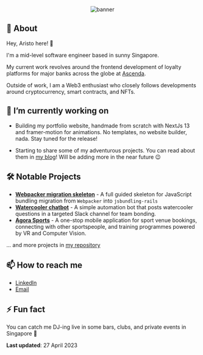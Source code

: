 <p align="center">
    <img
      alt="banner"
      src=https://cdn.hashnode.com/res/hashnode/image/upload/v1680416753088/BXvTFvbI4.png?w=1000&h=250&fit=crop&crop=entropy&auto=compress,format&format=webp"
    />
</p>

## 💬 About

Hey, Aristo here! 👋

I'm a mid-level software engineer based in sunny Singapore.

My current work revolves around the frontend development of loyalty platforms for major banks across the globe at [Ascenda](https://www.ascendaloyalty.com/).

Outside of work, I am a Web3 enthusiast who closely follows developments around cryptocurrency, smart contracts, and NFTs.

## 🔭 I’m currently working on

- Building my portfolio website, handmade from scratch with NextJs 13 and framer-motion for animations. No templates, no website builder, nada. Stay tuned for the release!

- Starting to share some of my adventurous projects. You can read about them in [my blog](https://aristo.hashnode.dev/)! Will be adding more in the near future 😉

## 🛠️ Notable Projects

- [**Webpacker migration skeleton**](https://aristo.hashnode.dev/webpacker-to-jsbundling-rails-migration) - A full guided skeleton for JavaScript bundling migration from `Webpacker` into `jsbundling-rails`
- [**Watercooler chatbot**](https://aristo.hashnode.dev/homemade-watercooler-chat-bot) - A simple automation bot that posts watercooler questions in a targeted Slack channel for team bonding.
- [**Agora Sports**](https://capstone2021.sutd.edu.sg/projects/agora-sports) - A one-stop mobile application for sport venue bookings, connecting with other sportspeople, and training programmes powered by VR and Computer Vision.

... and more projects in [my repository](https://github.com/wilbertaristo?tab=repositories)

## 📫 How to reach me

- [LinkedIn](https://www.linkedin.com/in/wilbertaristo/)
- [Email](mailto:wilbert.aristo@hotmail.com)

## ⚡ Fun fact

You can catch me DJ-ing live in some bars, clubs, and private events in Singapore 🌴

**Last updated**: 27 April 2023
